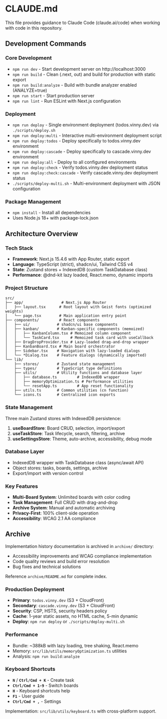 # CLAUDE.md

This file provides guidance to Claude Code (claude.ai/code) when working with code in this repository.

## Development Commands

### Core Development
- `npm run dev` - Start development server on http://localhost:3000
- `npm run build` - Clean (.next, out) and build for production with static export 
- `npm run build:analyze` - Build with bundle analyzer enabled (ANALYZE=true)
- `npm run start` - Start production server
- `npm run lint` - Run ESLint with Next.js configuration

### Deployment
- `npm run deploy` - Single environment deployment (todos.vinny.dev) via `./scripts/deploy.sh`
- `npm run deploy:multi` - Interactive multi-environment deployment script
- `npm run deploy:todos` - Deploy specifically to todos.vinny.dev environment
- `npm run deploy:cascade` - Deploy specifically to cascade.vinny.dev environment  
- `npm run deploy:all` - Deploy to all configured environments
- `npm run deploy:check` - Verify todos.vinny.dev deployment status
- `npm run deploy:check:cascade` - Verify cascade.vinny.dev deployment status
- `./scripts/deploy-multi.sh` - Multi-environment deployment with JSON configuration

### Package Management
- `npm install` - Install all dependencies
- Uses Node.js 18+ with package-lock.json

## Architecture Overview

### Tech Stack
- **Framework**: Next.js 15.4.6 with App Router, static export
- **Language**: TypeScript (strict), shadcn/ui, Tailwind CSS v4
- **State**: Zustand stores + IndexedDB (custom TaskDatabase class)
- **Performance**: @dnd-kit lazy loaded, React.memo, dynamic imports

### Project Structure
```
src/
├── app/                 # Next.js App Router
│   ├── layout.tsx      # Root layout with Geist fonts (optimized weights)
│   └── page.tsx        # Main application entry point
├── components/         # React components
│   ├── ui/            # shadcn/ui base components
│   ├── kanban/        # Kanban-specific components (memoized)
│   │   ├── KanbanColumn.tsx # Memoized column component
│   │   └── TaskCard.tsx     # Memoized task card with useCallback
│   ├── DragDropProvider.tsx # Lazy-loaded drag-and-drop wrapper
│   ├── KanbanBoard.tsx # Main board orchestrator
│   ├── Sidebar.tsx    # Navigation with lazy-loaded dialogs
│   └── *Dialog.tsx    # Feature dialogs (dynamically imported)
└── lib/
    ├── stores/        # Zustand state management
    ├── types/         # TypeScript type definitions
    ├── utils/         # Utility functions and database layer
    │   ├── database.ts         # IndexedDB wrapper
    │   ├── memoryOptimization.ts # Performance utilities
    │   └── resetApp.ts         # App reset functionality
    ├── utils.ts       # Common utilities (cn function)
    └── icons.ts       # Centralized icon exports
```

### State Management
Three main Zustand stores with IndexedDB persistence:
1. **useBoardStore**: Board CRUD, selection, import/export
2. **useTaskStore**: Task lifecycle, search, filtering, archive
3. **useSettingsStore**: Theme, auto-archive, accessibility, debug mode

### Database Layer
- IndexedDB wrapper with TaskDatabase class (async/await API)
- Object stores: tasks, boards, settings, archive
- Export/import with version control

### Key Features
- **Multi-Board System**: Unlimited boards with color coding
- **Task Management**: Full CRUD with drag-and-drop
- **Archive System**: Manual and automatic archiving
- **Privacy-First**: 100% client-side operation
- **Accessibility**: WCAG 2.1 AA compliance

## Archive

Implementation history documentation is archived in `archive/` directory:
- Accessibility improvements and WCAG compliance implementation
- Code quality reviews and build error resolution
- Bug fixes and technical solutions

Reference `archive/README.md` for complete index.

### Production Deployment
- **Primary**: `todos.vinny.dev` (S3 + CloudFront)
- **Secondary**: `cascade.vinny.dev` (S3 + CloudFront)  
- **Security**: CSP, HSTS, security headers policy
- **Cache**: 1-year static assets, no HTML cache, 5-min dynamic
- **Deploy**: `npm run deploy` or `./scripts/deploy-multi.sh`

### Performance
- Bundle: ~388kB with lazy loading, tree shaking, React.memo
- Memory: `src/lib/utils/memoryOptimization.ts` utilities
- Analysis: `npm run build:analyze`

### Keyboard Shortcuts
- **`N`** / **`Ctrl/Cmd + K`** - Create task
- **`Ctrl/Cmd + 1-9`** - Switch boards
- **`H`** - Keyboard shortcuts help
- **`F1`** - User guide
- **`Ctrl/Cmd + ,`** - Settings

Implementation: `src/lib/utils/keyboard.ts` with cross-platform support.